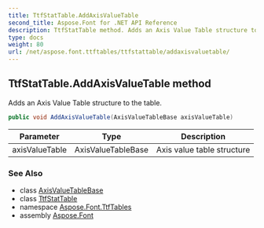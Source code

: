 ```yaml
---
title: TtfStatTable.AddAxisValueTable
second_title: Aspose.Font for .NET API Reference
description: TtfStatTable method. Adds an Axis Value Table structure to the table
type: docs
weight: 80
url: /net/aspose.font.ttftables/ttfstattable/addaxisvaluetable/
---
```

## TtfStatTable.AddAxisValueTable method

Adds an Axis Value Table structure to the table.

```csharp
public void AddAxisValueTable(AxisValueTableBase axisValueTable)
```

| Parameter | Type | Description |
| --- | --- | --- |
| axisValueTable | AxisValueTableBase | Axis value table structure |

### See Also

* class [AxisValueTableBase](../../ttfstattable.axisvaluetablebase/)
* class [TtfStatTable](../)
* namespace [Aspose.Font.TtfTables](../../ttfstattable/)
* assembly [Aspose.Font](../../../)


